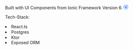 Built with UI Components from Ionic Framework Version 6. <img src="public/assets/icon/favicon.png" width="15" Height="15"/>

Tech-Stack: 

<li> React.ts <img src="https://cdn.jsdelivr.net/gh/devicons/devicon/icons/react/react-original.svg" width="15" Height="15" />  <img src="https://cdn.jsdelivr.net/gh/devicons/devicon/icons/typescript/typescript-original.svg" width="15" Height="15" />
          
<li> Postgres <img src="https://cdn.jsdelivr.net/gh/devicons/devicon/icons/postgresql/postgresql-original.svg" width="15" Height="15" />
<li> Ktor  <img src="https://cdn.jsdelivr.net/gh/devicons/devicon/icons/kotlin/kotlin-original.svg" width="15" Height="15" />
<li> Exposed ORM
